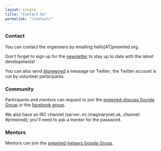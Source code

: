 ```yaml
---
layout: single
title: "Contact Us"
permalink: "/contact/"
---
```


### Contact

You can contact the organisers by emailing hello[AT]prewired.org.

Don't forget to sign up for the [newsletter](#newsletter) to stay up to date with the latest developments!

You can also send [@prewired](http://twitter.com/prewired) a message on Twitter; the Twitter account is run by volunteer participants.

### Community

Participants and mentors can request to join the [prewired-discuss Google Group](https://groups.google.com/forum/#!forum/prewired-discuss) or the [facebook group](https://www.facebook.com/groups/prewired).

We also have an IRC channel (server: irc.imaginarynet.uk, channel: #prewired); you'll need to ask a mentor for the password.

### Mentors

Mentors can join the [prewired-helpers Google Group](https://groups.google.com/forum/#!forum/prewired-helpers).